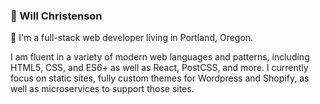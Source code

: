 ### :floppy_disk: Will Christenson
:wave: I'm a full-stack web developer living in Portland, Oregon.

I am fluent in a variety of modern web languages and patterns, including HTML5, CSS, and ES6+ as well as React, PostCSS, and more. I currently focus on static sites, fully custom themes for Wordpress and Shopify, as well as microservices to support those sites.


<!--
**MrSpecific/MrSpecific** is a ✨ _special_ ✨ repository because its `README.md` (this file) appears on your GitHub profile.

Here are some ideas to get you started:

- 🔭 I’m currently working on ...
- 🌱 I’m currently learning ...
- 👯 I’m looking to collaborate on ...
- 🤔 I’m looking for help with ...
- 💬 Ask me about ...
- 📫 How to reach me: ...
- 😄 Pronouns: ...
- ⚡ Fun fact: ...
-->
